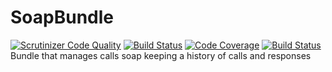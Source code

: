 # SoapBundle
[![Scrutinizer Code Quality](https://scrutinizer-ci.com/g/mashware/SoapBundle/badges/quality-score.png?b=master)](https://scrutinizer-ci.com/g/mashware/SoapBundle/?branch=master)
[![Build Status](https://scrutinizer-ci.com/g/mashware/SoapBundle/badges/build.png?b=master)](https://scrutinizer-ci.com/g/mashware/SoapBundle/build-status/master)
[![Code Coverage](https://scrutinizer-ci.com/g/mashware/SoapBundle/badges/coverage.png?b=master)](https://scrutinizer-ci.com/g/mashware/SoapBundle/?branch=master)
[![Build Status](https://travis-ci.org/mashware/SoapBundle.svg)](https://travis-ci.org/mashware/SoapBundle)
Bundle that manages calls soap keeping a history of calls and responses
